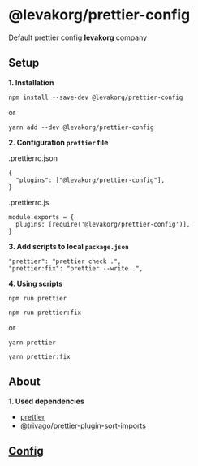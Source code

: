 # @levakorg/prettier-config

Default prettier config **levakorg** company

## Setup

**1. Installation**

```
npm install --save-dev @levakorg/prettier-config
```

or

```
yarn add --dev @levakorg/prettier-config
```

**2. Configuration `prettier` file**

.prettierrc.json

```
{
  "plugins": ["@levakorg/prettier-config"],
}
```

.prettierrc.js

```
module.exports = {
  plugins: [require('@levakorg/prettier-config')],
}
```

**3. Add scripts to local `package.json`**

```
"prettier": "prettier check .",
"prettier:fix": "prettier --write .",
```

**4. Using scripts**

```
npm run prettier
```

```
npm run prettier:fix
```

or

```
yarn prettier
```

```
yarn prettier:fix
```

## About

**1. Used dependencies**

 * [prettier](https://www.npmjs.com/package/prettier)
 * [@trivago/prettier-plugin-sort-imports](https://www.npmjs.com/package/@trivago/prettier-plugin-sort-imports)

## [Config](https://github.com/levakorg/prettier-config/master/.prettierrc.js)
